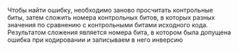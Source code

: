 Чтобы найти ошибку, необходимо заново просчитать контрольные биты, затем сложить номера контрольных битов, в которых разных значения по сравнению с контрольными битами исходного кода. Результатом сложения является номера бита, в котором была допущена ошибка при кодировании и записываем в него инверсию